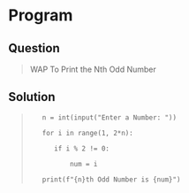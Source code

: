 # Program 

## Question
> WAP To Print the Nth Odd Number

## Solution
>        n = int(input("Enter a Number: "))
>
>        for i in range(1, 2*n):
>  
>           if i % 2 != 0:
>        
>               num = i
>        
>        print(f"{n}th Odd Number is {num}")
